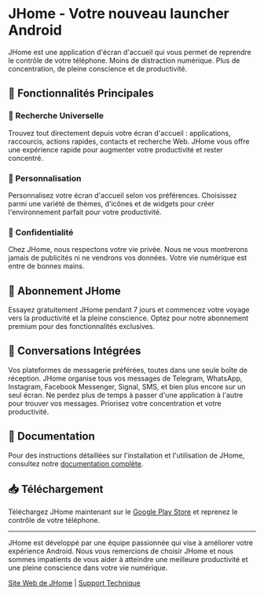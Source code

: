 # JHome - Votre nouveau launcher Android

JHome est une application d'écran d'accueil qui vous permet de reprendre le contrôle de votre téléphone. Moins de distraction numérique. Plus de concentration, de pleine conscience et de productivité.

## 🚀 Fonctionnalités Principales

### 🔎 Recherche Universelle
Trouvez tout directement depuis votre écran d'accueil : applications, raccourcis, actions rapides, contacts et recherche Web. JHome vous offre une expérience rapide pour augmenter votre productivité et rester concentré.

### 🧩 Personnalisation
Personnalisez votre écran d'accueil selon vos préférences. Choisissez parmi une variété de thèmes, d'icônes et de widgets pour créer l'environnement parfait pour votre productivité.

### 🔐 Confidentialité
Chez JHome, nous respectons votre vie privée. Nous ne vous montrerons jamais de publicités ni ne vendrons vos données. Votre vie numérique est entre de bonnes mains.

## 💼 Abonnement JHome
Essayez gratuitement JHome pendant 7 jours et commencez votre voyage vers la productivité et la pleine conscience. Optez pour notre abonnement premium pour des fonctionnalités exclusives.

## 💬 Conversations Intégrées
Vos plateformes de messagerie préférées, toutes dans une seule boîte de réception. JHome organise tous vos messages de Telegram, WhatsApp, Instagram, Facebook Messenger, Signal, SMS, et bien plus encore sur un seul écran. Ne perdez plus de temps à passer d'une application à l'autre pour trouver vos messages. Priorisez votre concentration et votre productivité.

## 📖 Documentation

Pour des instructions détaillées sur l'installation et l'utilisation de JHome, consultez notre [documentation complète](lien_vers_la_documentation).

## 📥 Téléchargement

Téléchargez JHome maintenant sur le [Google Play Store](lien_vers_le_play_store) et reprenez le contrôle de votre téléphone.

---

JHome est développé par une équipe passionnée qui vise à améliorer votre expérience Android. Nous vous remercions de choisir JHome et nous sommes impatients de vous aider à atteindre une meilleure productivité et une pleine conscience dans votre vie numérique.

[Site Web de JHome](lien_vers_le_site_web) | [Support Technique](lien_vers_le_support)
